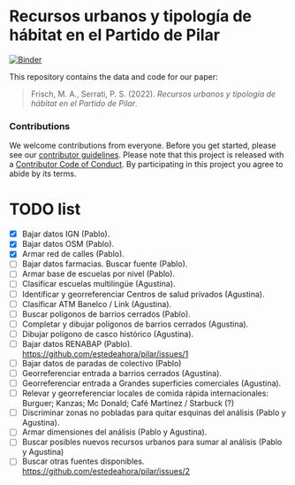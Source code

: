 
<!-- README.md is generated from README.Rmd. Please edit that file -->

# Recursos urbanos y tipología de hábitat en el Partido de Pilar

[![Binder](https://mybinder.org/badge_logo.svg)](https://mybinder.org/v2/gh/estedeahora/pilar/main?urlpath=rstudio)

This repository contains the data and code for our paper:

> Frisch, M. A., Serrati, P. S. (2022). *Recursos urbanos y tipología de
> hábitat en el Partido de Pilar*.

<!-- Name of journal/book <https://doi.org/xxx/xxx> -->
<!-- Our pre-print is online here: -->
<!-- > Authors, (YYYY). _Recursos urbanos y tipología de hábitat en el Partido de Pilar_. Name of journal/book, Accessed 05 ago. 2022. Online at <https://doi.org/xxx/xxx> -->
<!-- ### How to cite -->
<!-- Please cite this compendium as: -->
<!-- > Authors, (2022). _Compendium of R code and data for Recursos urbanos y tipología de hábitat en el Partido de Pilar_. Accessed 05 ago. 2022. Online at <https://doi.org/xxx/xxx> -->
<!-- ## Contents -->
<!-- The **analysis** directory contains: -->
<!--   - [:file\_folder: paper](/analysis/paper): R Markdown source document -->
<!--     for manuscript. Includes code to reproduce the figures and tables -->
<!--     generated by the analysis. It also has a rendered version, -->
<!--     `paper.docx`, suitable for reading (the code is replaced by figures -->
<!--     and tables in this file) -->
<!--   - [:file\_folder: data](/analysis/data): Data used in the analysis. -->
<!--   - [:file\_folder: figures](/analysis/figures): Plots and other -->
<!--     illustrations -->
<!--   - [:file\_folder: -->
<!--     supplementary-materials](/analysis/supplementary-materials): -->
<!--     Supplementary materials including notes and other documents -->
<!--     prepared and collected during the analysis. -->
<!-- ## How to run in your browser or download and run locally -->
<!-- This research compendium has been developed using the statistical programming -->
<!-- language R. To work with the compendium, you will need -->
<!-- installed on your computer the [R software](https://cloud.r-project.org/) -->
<!-- itself and optionally [RStudio Desktop](https://rstudio.com/products/rstudio/download/). -->
<!-- You can download the compendium as a zip from from this URL: -->
<!-- [master.zip](/archive/master.zip). After unzipping: -->
<!-- - open the `.Rproj` file in RStudio -->
<!-- - run `devtools::install()` to ensure you have the packages this analysis depends on (also listed in the -->
<!-- [DESCRIPTION](/DESCRIPTION) file). -->
<!-- - finally, open `analysis/paper/paper.Rmd` and knit to produce the `paper.docx`, or run `rmarkdown::render("analysis/paper/paper.Rmd")` in the R console -->
<!-- ### Licenses -->
<!-- **Text and figures :**  [CC-BY-4.0](http://creativecommons.org/licenses/by/4.0/) -->
<!-- **Code :** See the [DESCRIPTION](DESCRIPTION) file -->
<!-- **Data :** [CC-0](http://creativecommons.org/publicdomain/zero/1.0/) attribution requested in reuse -->

### Contributions

We welcome contributions from everyone. Before you get started, please
see our [contributor guidelines](CONTRIBUTING.md). Please note that this
project is released with a [Contributor Code of Conduct](CONDUCT.md). By
participating in this project you agree to abide by its terms.

# TODO list

-   [x] Bajar datos IGN (Pablo).
-   [x] Bajar datos OSM (Pablo).
-   [x] Armar red de calles (Pablo).
-   [ ] Bajar datos farmacias. Buscar fuente (Pablo).
-   [ ] Armar base de escuelas por nivel (Pablo).
-   [ ] Clasificar escuelas multilingüe (Agustina).
-   [ ] Identificar y georreferenciar Centros de salud privados
    (Agustina).
-   [ ] Clasificar ATM Banelco / Link (Agustina).
-   [ ] Buscar polígonos de barrios cerrados (Pablo).
-   [ ] Completar y dibujar polígonos de barrios cerrados (Agustina).
-   [ ] Dibujar polígono de casco histórico (Agustina).
-   [ ] Bajar datos RENABAP (Pablo).
    <https://github.com/estedeahora/pilar/issues/1>
-   [ ] Bajar datos de paradas de colectivo (Pablo)
-   [ ] Georreferenciar entrada a barrios cerrados (Agustina).
-   [ ] Georreferenciar entrada a Grandes superficies comerciales
    (Agustina).
-   [ ] Relevar y georreferenciar locales de comida rápida
    internacionales: Burguer; Kanzas; Mc Donald; Café Martinez /
    Starbuck (?)
-   [ ] Discriminar zonas no pobladas para quitar esquinas del análisis
    (Pablo y Agustina).
-   [ ] Armar dimensiones del análisis (Pablo y Agustina).
-   [ ] Buscar posibles nuevos recursos urbanos para sumar al análisis
    (Pablo y Agustina)
-   [ ] Buscar otras fuentes disponibles.
    <https://github.com/estedeahora/pilar/issues/2>
